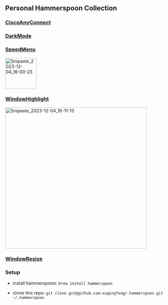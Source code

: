 ## Personal Hammerspoon Collection

### [CiscoAnyConnect](./Spoons/CiscoAnyConnect.spoon/)

### [DarkMode](./Spoons/DarkMode.spoon/)

### [SpeedMenu](./Spoons/SpeedMenu.spoon/)

<img width="99" alt="Snipaste_2023-12-04_16-00-23" src="https://github.com/xuqingfeng/.hammerspoon/assets/3715820/d83d7aa4-c625-4317-90f9-36acbb746a15">

### [WindowHighlight](./Spoons/WindowHighlight.spoon/)

<img width="450" alt="Snipaste_2023-12-04_16-11-13" src="https://github.com/xuqingfeng/.hammerspoon/assets/3715820/05622474-790e-4b5c-a5dd-b80c8c51a0f3">

### [WindowResize](./Spoons/WindowResize.spoon/)


### Setup

- install hammerspoon: `brew install hammerspoon`

- clone this repo: `git clone git@github.com:xuqingfeng/.hammerspoon.git ~/.hammerspoon`
